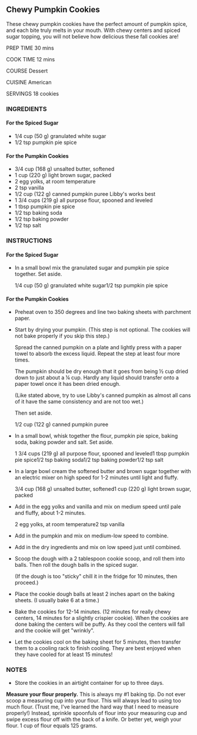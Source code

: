 ## Chewy Pumpkin Cookies

These chewy pumpkin cookies have the perfect amount of pumpkin spice, and each bite truly melts in your mouth. With chewy centers and spiced sugar topping, you will not believe how delicious these fall cookies are!

PREP TIME 30 mins

COOK TIME 12 mins

COURSE Dessert

CUISINE American

SERVINGS 18 cookies

### INGREDIENTS

#### For the Spiced Sugar

-   1/4 cup (50 g) granulated white sugar
-   1/2 tsp pumpkin pie spice

#### For the Pumpkin Cookies

-   3/4 cup (168 g) unsalted butter, softened
-   1 cup (220 g) light brown sugar, packed
-   2 egg yolks, at room temperature
-   2 tsp vanilla
-   1/2 cup (122 g) canned pumpkin puree Libby's works best
-   1 3/4 cups (219 g) all purpose flour, spooned and leveled
-   1 tbsp pumpkin pie spice
-   1/2 tsp baking soda
-   1/2 tsp baking powder
-   1/2 tsp salt

### INSTRUCTIONS

#### For the Spiced Sugar

-   In a small bowl mix the granulated sugar and pumpkin pie spice together. Set aside.
    
    1/4 cup (50 g) granulated white sugar1/2 tsp pumpkin pie spice
    

#### For the Pumpkin Cookies

-   Preheat oven to 350 degrees and line two baking sheets with parchment paper.
    
-   Start by drying your pumpkin. (This step is not optional. The cookies will not bake properly if you skip this step.) 
    
    Spread the canned pumpkin on a plate and lightly press with a paper towel to absorb the excess liquid. Repeat the step at least four more times. 
    
    The pumpkin should be dry enough that it goes from being ½ cup dried down to just about a ¼ cup. Hardly any liquid should transfer onto a paper towel once it has been dried enough.
    
    (Like stated above, try to use Libby's canned pumpkin as almost all cans of it have the same consistency and are not too wet.) 
    
    Then set aside.
    
    1/2 cup (122 g) canned pumpkin puree
    
-   In a small bowl, whisk together the flour, pumpkin pie spice, baking soda, baking powder and salt. Set aside.
    
    1 3/4 cups (219 g) all purpose flour, spooned and leveled1 tbsp pumpkin pie spice1/2 tsp baking soda1/2 tsp baking powder1/2 tsp salt
    
-   In a large bowl cream the softened butter and brown sugar together with an electric mixer on high speed for 1-2 minutes until light and fluffy.
    
    3/4 cup (168 g) unsalted butter, softened1 cup (220 g) light brown sugar, packed
    
-   Add in the egg yolks and vanilla and mix on medium speed until pale and fluffy, about 1-2 minutes.
    
    2 egg yolks, at room temperature2 tsp vanilla
    
-   Add in the pumpkin and mix on medium-low speed to combine.
    
-   Add in the dry ingredients and mix on low speed just until combined.
    
-   Scoop the dough with a 2 tablespoon cookie scoop, and roll them into balls. Then roll the dough balls in the spiced sugar. 
    
    (If the dough is too "sticky" chill it in the fridge for 10 minutes, then proceed.)
    
-   Place the cookie dough balls at least 2 inches apart on the baking sheets. (I usually bake 6 at a time.) 
    
-   Bake the cookies for 12-14 minutes. (12 minutes for really chewy centers, 14 minutes for a slightly crispier cookie). When the cookies are done baking the centers will be puffy. As they cool the centers will fall and the cookie will get "wrinkly". 
    
-   Let the cookies cool on the baking sheet for 5 minutes, then transfer them to a cooling rack to finish cooling. They are best enjoyed when they have cooled for at least 15 minutes!
    

### NOTES

* Store the cookies in an airtight container for up to three days.

**Measure your flour properly.** This is always my #1 baking tip. Do not ever scoop a measuring cup into your flour. This will always lead to using too much flour. (Trust me, I've learned the hard way that I need to measure properly!) Instead, sprinkle spoonfuls of flour into your measuring cup and swipe excess flour off with the back of a knife. Or better yet, weigh your flour. 1 cup of flour equals 125 grams.